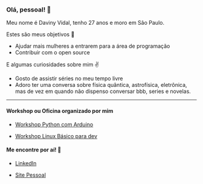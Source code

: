 ### Olá, pessoal! :wave:

Meu nome é Daviny Vidal, tenho 27 anos e moro em São Paulo.

Estes são meus objetivos :facepunch:

- Ajudar mais mulheres a entrarem para a área de programação
- Contribuir com o open source

E algumas curiosidades sobre mim :v:

- Gosto de assistir séries no meu tempo livre
- Adoro ter uma conversa sobre física quântica, astrofísica, eletrônica, mas de vez em quando não dispenso conversar bbb, series e novelas. 

---

#### Workshop ou Oficina organizado por mim

- [Workshop Python com Arduino](http://pythoncomarduino.divulgue.info/)

- [Workshop Linux Básico para dev](http://linuxbasicoparadev.divulgue.info/)        


#### Me encontre por aí! :beer:

- [LinkedIn](https://www.linkedin.com/in/davinyvidal/)

- [Site Pessoal](https://davinyvidal.github.io)








